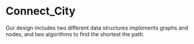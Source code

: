 # Connect_City
Our design includes two different data structures implements graphs and nodes, and two algorithms to find the shortest the path.
